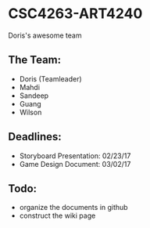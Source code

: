 # CSC4263-ART4240
Doris's awesome team

## The Team:
- Doris (Teamleader)
- Mahdi
- Sandeep
- Guang
- Wilson

## Deadlines:
- Storyboard Presentation: 02/23/17
- Game Design Document: 03/02/17

## Todo:
- organize the documents in github
- construct the wiki page

